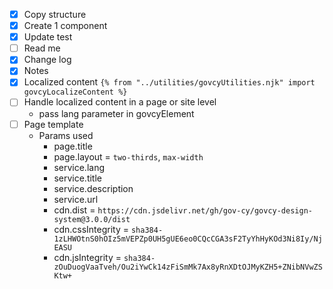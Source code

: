 - [X] Copy structure
- [X] Create 1 component
- [X] Update test
- [ ] Read me
- [X] Change log
- [X] Notes 
- [X] Localized content `{% from "../utilities/govcyUtilities.njk" import govcyLocalizeContent %}`
- [ ] Handle localized content in a page or site level
    - pass lang parameter in govcyElement
- [ ] Page template
    - Params used
        - page.title
        - page.layout = `two-thirds`, `max-width`
        - service.lang
        - service.title
        - service.description
        - service.url
        - cdn.dist = `https://cdn.jsdelivr.net/gh/gov-cy/govcy-design-system@3.0.0/dist`
        - cdn.cssIntegrity = `sha384-1zLHWOtnS0hOIz5mVEPZp0UH5gUE6eo0CQcCGA3sF2TyYhHyKOd3Ni8Iy/NjEASU`
        - cdn.jsIntegrity = `sha384-zOuDuogVaaTveh/Ou2iYwCk14zFiSmMk7Ax8yRnXDtOJMyKZH5+ZNibNVwZSKtw+`